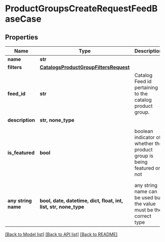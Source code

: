 # ProductGroupsCreateRequestFeedBaseCase


## Properties
Name | Type | Description | Notes
------------ | ------------- | ------------- | -------------
**name** | **str** |  | 
**filters** | [**CatalogsProductGroupFiltersRequest**](CatalogsProductGroupFiltersRequest.md) |  | 
**feed_id** | **str** | Catalog Feed id pertaining to the catalog product group. | 
**description** | **str, none_type** |  | [optional] 
**is_featured** | **bool** | boolean indicator of whether the product group is being featured or not | [optional]  if omitted the server will use the default value of False
**any string name** | **bool, date, datetime, dict, float, int, list, str, none_type** | any string name can be used but the value must be the correct type | [optional]

[[Back to Model list]](../README.md#documentation-for-models) [[Back to API list]](../README.md#documentation-for-api-endpoints) [[Back to README]](../README.md)


